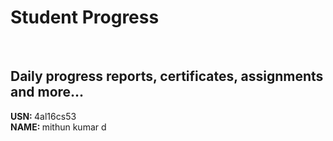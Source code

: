 # Student Progress
<br>

## Daily progress reports, certificates, assignments and more...

<b> USN: </b> 4al16cs53  <br>
<b> NAME: </b>  mithun kumar d
